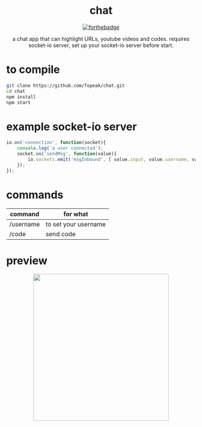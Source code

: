 
<div align="center">
  <h1>chat</h1>
  
  [![forthebadge](https://forthebadge.com/images/badges/check-it-out.svg)](https://forthebadge.com)

a chat app that can highlight URLs, youtube videos and codes. 
requires socket-io server, set up your socket-io server before start.
</div>

# to compile
```sh
git clone https://github.com/fopeak/chat.git
cd chat
npm install
npm start
```
# example socket-io server
```js
io.on('connection', function(socket){
    console.log('a user connected');
    socket.on('sendMsg', function(value){
        io.sockets.emit('msgInbound', [ value.input, value.username, value.type ])
    });
});
```

# commands
| command  | for what |
| ------------- | ------------- |
| /username  | to set your username  |
| /code  | send code  |

# preview
<div align="center">
<img src="https://media.giphy.com/media/NRPBeOVORNCJMWj5HW/giphy.gif" width="360" height="390" />
</div>
